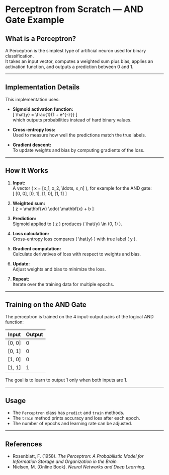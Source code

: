 # Perceptron from Scratch — AND Gate Example

## What is a Perceptron?

A Perceptron is the simplest type of artificial neuron used for binary classification.  
It takes an input vector, computes a weighted sum plus bias, applies an activation function, and outputs a prediction between 0 and 1.

---

## Implementation Details

This implementation uses:

- **Sigmoid activation function:**  
  \[
  \hat{y} = \frac{1}{1 + e^{-z}}
  \]  
  which outputs probabilities instead of hard binary values.

- **Cross-entropy loss:**  
  Used to measure how well the predictions match the true labels.

- **Gradient descent:**  
  To update weights and bias by computing gradients of the loss.

---

## How It Works

1. **Input:**  
   A vector \( x = [x_1, x_2, \ldots, x_n] \), for example for the AND gate:  
   \[
   [0, 0], [0, 1], [1, 0], [1, 1]
   \]

2. **Weighted sum:**  
   \[
   z = \mathbf{w} \cdot \mathbf{x} + b
   \]

3. **Prediction:**  
   Sigmoid applied to \( z \) produces \( \hat{y} \in (0, 1) \).

4. **Loss calculation:**  
   Cross-entropy loss compares \( \hat{y} \) with true label \( y \).

5. **Gradient computation:**  
   Calculate derivatives of loss with respect to weights and bias.

6. **Update:**  
   Adjust weights and bias to minimize the loss.

7. **Repeat:**  
   Iterate over the training data for multiple epochs.

---

## Training on the AND Gate

The perceptron is trained on the 4 input-output pairs of the logical AND function:

| Input  | Output |
|--------|--------|
| [0, 0] | 0      |
| [0, 1] | 0      |
| [1, 0] | 0      |
| [1, 1] | 1      |

The goal is to learn to output 1 only when both inputs are 1.

---

## Usage

- The `Perceptron` class has `predict` and `train` methods.  
- The `train` method prints accuracy and loss after each epoch.  
- The number of epochs and learning rate can be adjusted.

---

## References

- Rosenblatt, F. (1958). *The Perceptron: A Probabilistic Model for Information Storage and Organization in the Brain.*  
- Nielsen, M. (Online Book). *Neural Networks and Deep Learning.*  
